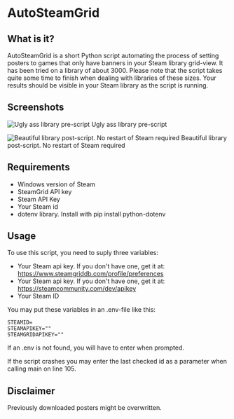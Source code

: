 AutoSteamGrid
=============

What is it?
-----------
AutoSteamGrid is a short Python script automating the process of setting posters to games that only have banners in your Steam library grid-view.
It has been tried on a library of about 3000. Please note that the script takes quite some time to finish when dealing with libraries of these sizes. Your results should be visible in your Steam library as the script is running.

Screenshots
-----------
![Ugly ass library pre-script](https://github.com/as-troska/AutoSteamGrid/assets/90447315/da761fca-60bb-46d3-b890-905e2d465989)
Ugly ass library pre-script

![Beautiful library post-script. No restart of Steam required](https://github.com/as-troska/AutoSteamGrid/assets/90447315/8fdb787c-e1b1-4bd2-96ca-d58ed6f72f2f)
Beautiful library post-script. No restart of Steam required

Requirements
------------
- Windows version of Steam  
- SteamGrid API key  
- Steam API Key  
- Your Steam id
- dotenv library. Install with pip install python-dotenv

Usage
-----
To use this script, you need to suply three variables:  
- Your Steam api key. If you don't have one, get it at: https://www.steamgriddb.com/profile/preferences  
- Your Steam api key. If you don't have one, get it at: https://steamcommunity.com/dev/apikey  
- Your Steam ID   

You may put these variables in an .env-file like this:

    STEAMID=      
    STEAMAPIKEY=""    
    STEAMGRIDAPIKEY=""    

If an .env is not found, you will have to enter when prompted.

If the script crashes you may enter the last checked id as a parameter when calling main on line 105.

Disclaimer
----------
Previously downloaded posters might be overwritten.
